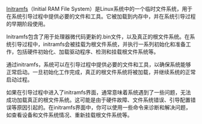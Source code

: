 [Initramfs](https://blog.csdn.net/weixin_53351963/article/details/132125967?spm=1001.2101.3001.6650.1&utm_medium=distribute.pc_relevant.none-task-blog-2%7Edefault%7EYuanLiJiHua%7EPosition-1-132125967-blog-126041951.235%5Ev38%5Epc_relevant_sort_base2&depth_1-utm_source=distribute.pc_relevant.none-task-blog-2%7Edefault%7EYuanLiJiHua%7EPosition-1-132125967-blog-126041951.235%5Ev38%5Epc_relevant_sort_base2&utm_relevant_index=2)（Initial RAM File System）是Linux系统中的一个临时文件系统，用于在系统引导过程中提供必要的文件和工具。它被加载到内存中，并在系统引导过程的早期阶段使用。

Initramfs包含了用于处理器微代码更新的.bin文件，以及真正的根文件系统。在系统引导过程中，initramfs会被挂载为根文件系统，并执行一系列初始化和准备工作，包括硬件初始化、加载驱动程序、检测和挂载根文件系统等。

通过initramfs，系统可以在引导过程中提供必要的文件和工具，以确保系统能够正常启动。一旦初始化工作完成，真正的根文件系统将被加载，并继续系统的正常启动过程。

如果在引导过程中进入了initramfs界面，通常意味着系统遇到了一些问题，无法成功加载真正的根文件系统。这可能是由于硬件故障、文件系统错误、引导配置错误等原因引起的。在initramfs界面中，你可以使用一些命令来诊断和解决问题，如查看设备和文件系统情况、重新挂载根文件系统等。 